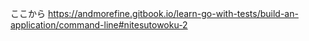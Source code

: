 ここから
https://andmorefine.gitbook.io/learn-go-with-tests/build-an-application/command-line#nitesutowoku-2